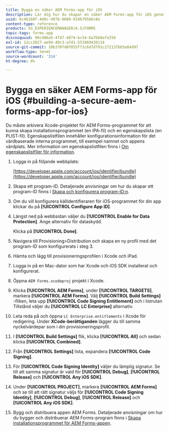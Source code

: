 ```yaml
---
title: Bygga en säker AEM Forms-app för iOS
description: Lär dig hur du skapar en säker AEM Forms-app för iOS genom att arkivera Xcode-projektet. Detta skapar en installationsfil (en .ipa-fil) och en egenskapslista (en .plist-fil).
uuid: 6c4b160f-4d0c-4976-9609-9196795b6c8e
content-type: reference
products: SG_EXPERIENCEMANAGER/6.5/FORMS
topic-tags: forms-app
discoiquuid: 90cd8ba5-4f47-4074-bc54-6a7bb8afe256
exl-id: 12cc2027-ae94-40c3-a7d1-553469426114
source-git-commit: 10b370fd8f855f71c6d7d791c272137bb5e04d97
workflow-type: tm+mt
source-wordcount: '314'
ht-degree: 0%

---
```


# Bygga en säker AEM Forms-app för iOS {#building-a-secure-aem-forms-app-for-ios}

Du måste arkivera Xcode-projektet för AEM Forms-programmet för att kunna skapa installationsprogrammet (en IPA-fil) och en egenskapslista (en PLIST-fil). Egenskapslistfilen innehåller konfigurationsinformation för det värdbaserade interna programmet, till exempel namnet och appens värdplats. Mer information om egenskapslistfilen finns i [Om egenskapslistfiler för information](https://developer.apple.com/library/ios/#documentation/general/Reference/InfoPlistKeyReference/Articles/AboutInformationPropertyListFiles.html).

1. Logga in på följande webbplats:

   [https://developer.apple.com/account/ios/identifier/bundle](https://developer.apple.com/account/ios/identifier/bundle)

1. Skapa ett program-ID. Detaljerade anvisningar om hur du skapar ett program-ID finns i [Skapa och konfigurera program-ID:n](https://developer.apple.com/library/ios/documentation/IDEs/Conceptual/AppDistributionGuide/MaintainingProfiles/MaintainingProfiles.html).
1. Om du vill konfigurera källidentifieraren för iOS-programmet för din app klickar du på **[!UICONTROL Configure App ID]**.
1. Längst ned på webbsidan väljer du **[!UICONTROL Enable for Data Protection]**. Ange alternativ för dataskydd.

   Klicka på **[!UICONTROL Done]**.

1. Navigera till Provisioning>Distribution och skapa en ny profil med det program-ID som konfigurerats i steg 3.
1. Hämta och lägg till provisioneringsprofilen i Xcode och iPad.
1. Logga in på en Mac-dator som har Xcode och iOS SDK installerat och konfigurerat.
1. Öppna `AEM Forms.xcodeproj` projekt i Xcode.
1. Klicka **[!UICONTROL AEM Forms]**, under **[!UICONTROL TARGETS]**, markera **[!UICONTROL AEM Forms]**. Välj **[!UICONTROL Build Settings]** -fliken, leta upp **[!UICONTROL Code Signing Entitlement]** och i listrutan Tillstånd väljer du **[!UICONTROL LC Enterprise]** alternativ.
1. Leta reda på och öppna `LC Enterprise.entitlements` i Xcode för redigering. Under **XCode-berättiganden** lägger du till samma nyckelvärdepar som i din provisioneringsprofil.
1. I **[!UICONTROL Build Settings]** flik, klicka **[!UICONTROL All]** och sedan klicka **[!UICONTROL Combined]**.
1. Från **[!UICONTROL Settings]** lista, expandera **[!UICONTROL Code Signing]**.
1. För **[!UICONTROL Code Signing Identity]** väljer du lämplig signatur. Se till att samma signatur är vald för **[!UICONTROL Debug]**, **[!UICONTROL Release]** och **[!UICONTROL Any iOS SDK]**.
1. Under **[!UICONTROL PROJECT]**, markera **[!UICONTROL AEM Forms]** och se till att rätt signatur väljs för **[!UICONTROL Code Signing Identity]**, **[!UICONTROL Debug]**, **[!UICONTROL Release]** och **[!UICONTROL Any iOS SDK]**.
1. Bygg och distribuera appen AEM Forms. Detaljerade anvisningar om hur du bygger och distribuerar AEM Forms-program finns i [Skapa installationsprogrammet för AEM Forms-appen](setup-xcode-project-build-installer.md#build-the-installer-for-the-mobile-workspace-app).

